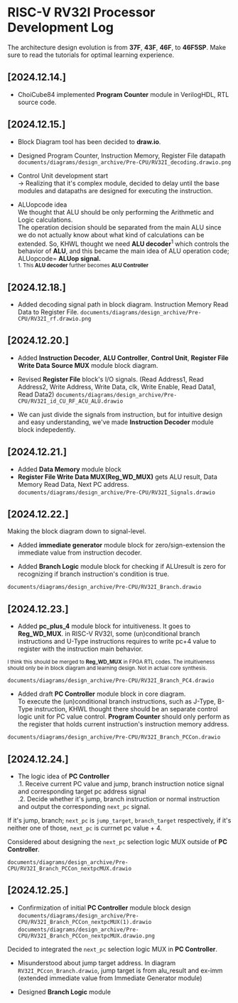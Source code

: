 # RISC-V RV32I Processor Development Log
The architecture design evolution is from **37F**, **43F**, **46F**, to **46F5SP**. 
Make sure to read the tutorials for optimal learning experience.

## [2024.12.14.]
- ChoiCube84 implemented **Program Counter** module in VerilogHDL, RTL source code.

## [2024.12.15.]
- Block Diagram tool has been decided to **draw.io**.  

- Designed Program Counter, Instruction Memory, Register File datapath  
`documents/diagrams/design_archive/Pre-CPU/RV32I_decoding.drawio.png`

- Control Unit development start  
-> Realizing that it's complex module, decided to delay until the base modules and datapaths are designed for executing the instruction. 

- ALUopcode idea  
We thought that ALU should be only performing the Arithmetic and Logic calculations.  
The operation decision should be separated from the main ALU since we do not actually know about what kind of calculations can be extended. So, KHWL thought we need **ALU decoder**<sup>1</sup> which controls the behavior of **ALU**, and this became the main idea of ALU operation code; ALUopcode= **ALUop signal.**  
<sup> 1. This **ALU decoder** further becomes **ALU Controller**

## [2024.12.18.]
- Added decoding signal path in block diagram. Instruction Memory Read Data to Register File.
`documents/diagrams/design_archive/Pre-CPU/RV32I_rf.drawio.png`

## [2024.12.20.]
- Added **Instruction Decoder**, **ALU Controller**, **Control Unit**, **Register File Write Data Source MUX** module block diagram.  

- Revised **Register File** block's I/O signals. (Read Address1, Read Address2, Write Address, Write Data, clk, Write Enable, Read Data1, Read Data2)
`documents/diagrams/design_archive/Pre-CPU/RV32I_id_CU_RF_ACU_ALU.drawio`  

- We can just divide the signals from instruction, but for intuitive design and easy understanding, we've made **Instruction Decoder** module block indepedently.  

## [2024.12.21.]
- Added **Data Memory** module block
- **Register File Write Data MUX(Reg_WD_MUX)** gets ALU result, Data Memory Read Data, Next PC address.
`documents/diagrams/design_archive/Pre-CPU/RV32I_Signals.drawio`  


## [2024.12.22.]
Making the block diagram down to signal-level. 
- Added **immediate generator** module block for zero/sign-extension the immediate value from instruction decoder.  

- Added **Branch Logic** module block for checking if ALUresult is zero for recognizing if branch instruction's condition is true.  

`documents/diagrams/design_archive/Pre-CPU/RV32I_Branch.drawio`  

## [2024.12.23.]
- Added **pc_plus_4** module block for intuitiveness. It goes to **Reg_WD_MUX**. in RISC-V RV32I, some (un)conditional branch instructions and U-Type instructions requires to write pc+4 value to register with the instruction main behavior.

<sup> I think this should be merged to **Reg_WD_MUX** in FPGA RTL codes. The intuitiveness should only be in block diagram and learning design. Not in actual core synthesis.</sup>

`documents/diagrams/design_archive/Pre-CPU/RV32I_Branch_PC4.drawio`  

- Added draft **PC Controller** module block in core diagram.  
To execute the (un)conditional branch instructions, such as J-Type, B-Type instruction, KHWL thought there should be an separate control logic unit for PC value control. **Program Counter** should only perform as the register that holds current instruction's instruction memory address. 

`documents/diagrams/design_archive/Pre-CPU/RV32I_Branch_PCCon.drawio`  

## [2024.12.24.]
- The logic idea of **PC Controller**  
.1. Receive current PC value and jump, branch instruction notice signal and corresponding target pc address signal  
.2. Decide whether it's jump, branch instruction or normal instruction and output the corresponding `next_pc` signal.  

If it's jump, branch; `next_pc` is `jump_target`, `branch_target` respectively, if it's neither one of those, `next_pc` is currnet pc value + 4.

Considered about designing the `next_pc` selection logic MUX outside of **PC Controller**.

`documents/diagrams/design_archive/Pre-CPU/RV32I_Branch_PCCon_nextpcMUX.drawio`  

## [2024.12.25.]
- Confirmization of initial **PC Controller** module block design  
`documents/diagrams/design_archive/Pre-CPU/RV32I_Branch_PCCon_nextpcMUX(1).drawio`  
`documents/diagrams/design_archive/Pre-CPU/RV32I_Branch_PCCon_nextpcMUX.drawio.png`  

Decided to integrated the `next_pc` selection logic MUX in **PC Controller**.

- Misunderstood about jump target address. In diagram `RV32I_PCcon_Branch.drawio`, jump target is from alu_result and ex-imm (extended immediate value from Immediate Generator module) 

- Designed **Branch Logic** module 